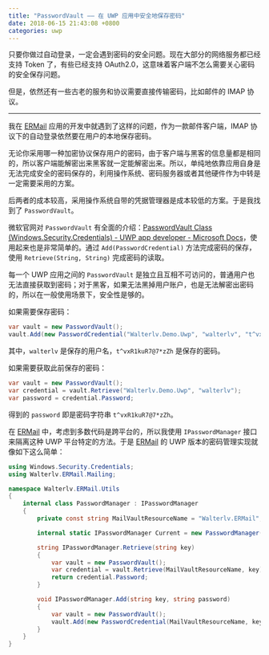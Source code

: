 ```yaml
---
title: "PasswordVault —— 在 UWP 应用中安全地保存密码"
date: 2018-06-15 21:43:08 +0800
categories: uwp
---
```


只要你做过自动登录，一定会遇到密码的安全问题。现在大部分的网络服务都已经支持 Token 了，有些已经支持 OAuth2.0，这意味着客户端不怎么需要关心密码的安全保存问题。

但是，依然还有一些古老的服务和协议需要直接传输密码，比如邮件的 IMAP 协议。

---

我在 [ERMail](https://github.com/walterlv/ERMail) 应用的开发中就遇到了这样的问题，作为一款邮件客户端，IMAP 协议下的自动登录依然要在用户的本地保存密码。

无论你采用哪一种加密协议保存用户的密码，由于客户端与黑客的信息量都是相同的，所以客户端能解密出来黑客就一定能解密出来。所以，单纯地依靠应用自身是无法完成安全的密码保存的，利用操作系统、密码服务器或者其他硬件作为中转是一定需要采用的方案。

后两者的成本较高，采用操作系统自带的凭据管理器是成本较低的方案。于是我找到了 `PasswordVault`。

微软官网对 `PasswordVault` 有全面的介绍：[PasswordVault Class (Windows.Security.Credentials) - UWP app developer - Microsoft Docs](https://docs.microsoft.com/en-us/uwp/api/windows.security.credentials.passwordvault)，使用起来也是非常简单的。通过 `Add(PasswordCredential)` 方法完成密码的保存，使用 `Retrieve(String, String)` 完成密码的读取。

每一个 UWP 应用之间的 `PasswordVault` 是独立且互相不可访问的，普通用户也无法直接获取到密码；对于黑客，如果无法黑掉用户账户，也是无法解密出密码的，所以在一般使用场景下，安全性是够的。

如果需要保存密码：

```csharp
var vault = new PasswordVault();
vault.Add(new PasswordCredential("Walterlv.Demo.Uwp", "walterlv", "t^vxR1kuR7@7*zZh"));
```

其中，`walterlv` 是保存的用户名，`t^vxR1kuR7@7*zZh` 是保存的密码。

如果需要获取此前保存的密码：

```csharp
var vault = new PasswordVault();
var credential = vault.Retrieve("Walterlv.Demo.Uwp", "walterlv");
var password = credential.Password;
```

得到的 `password` 即是密码字符串 `t^vxR1kuR7@7*zZh`。

在 [ERMail](https://github.com/walterlv/ERMail) 中，考虑到多数代码是跨平台的，所以我使用 `IPasswordManager` 接口来隔离这种 UWP 平台特定的方法。于是 [ERMail](https://github.com/walterlv/ERMail) 的 UWP 版本的密码管理实现就像如下这么简单：

```csharp
using Windows.Security.Credentials;
using Walterlv.ERMail.Mailing;

namespace Walterlv.ERMail.Utils
{
    internal class PasswordManager : IPasswordManager
    {
        private const string MailVaultResourceName = "Walterlv.ERMail";

        internal static IPasswordManager Current = new PasswordManager();

        string IPasswordManager.Retrieve(string key)
        {
            var vault = new PasswordVault();
            var credential = vault.Retrieve(MailVaultResourceName, key);
            return credential.Password;
        }

        void IPasswordManager.Add(string key, string password)
        {
            var vault = new PasswordVault();
            vault.Add(new PasswordCredential(MailVaultResourceName, key, password));
        }
    }
}
```
